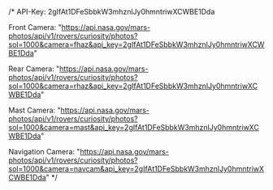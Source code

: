 
/* 
 API-Key: 2gIfAt1DFeSbbkW3mhznlJy0hmntriwXCWBE1Dda
 
 Front Camera:
 "https://api.nasa.gov/mars-photos/api/v1/rovers/curiosity/photos?sol=1000&camera=fhaz&api_key=2gIfAt1DFeSbbkW3mhznlJy0hmntriwXCWBE1Dda"
 
 Rear Camera:
 "https://api.nasa.gov/mars-photos/api/v1/rovers/curiosity/photos?sol=1000&camera=rhaz&api_key=2gIfAt1DFeSbbkW3mhznlJy0hmntriwXCWBE1Dda"
 
 Mast Camera:
 "https://api.nasa.gov/mars-photos/api/v1/rovers/curiosity/photos?sol=1000&camera=mast&api_key=2gIfAt1DFeSbbkW3mhznlJy0hmntriwXCWBE1Dda"
 
 Navigation Camera:
 "https://api.nasa.gov/mars-photos/api/v1/rovers/curiosity/photos?sol=1000&camera=navcam&api_key=2gIfAt1DFeSbbkW3mhznlJy0hmntriwXCWBE1Dda"
 */
